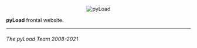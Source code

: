 <p align="center"><img src="https://raw.githubusercontent.com/pyload/pyload/main/media/banner.png" alt="pyLoad" /></a></p>

**pyLoad** frontal website.

--------------------------------
###### The pyLoad Team 2008-2021
